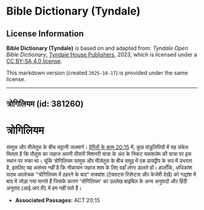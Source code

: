 # Bible Dictionary (Tyndale)

## License Information

**Bible Dictionary (Tyndale)** is based on and adapted from: _Tyndale Open Bible Dictionary_, [Tyndale House Publishers](https://tyndaleopenresources.com/), 2023, which is licensed under a [CC BY-SA 4.0 license](https://creativecommons.org/licenses/by-sa/4.0/legalcode.en).

This markdown version (created `2025-10-17`) is provided under the same license.



--------------------------------

## त्रोगिलियम (id: 381260)

त्रोगिलियम
==========

सामुस और मीलेतुस के बीच चट्टानी जलमार्ग। [प्रेरितों के काम 20:15](https://ref.ly/Acts20:15) में, कुछ पांडुलिपियों में यह संकेत मिलता है कि पौलुस का जहाज अपनी तीसरी मिशनरी यात्रा के अंत के निकट यरूशलेम की यात्रा पर इस स्थान पर रुका था। चूंकि त्रोगिलियम सामुस और मीलेतुस के बीच समुद्र में एक प्रायद्वीप के रूप में उभरता है, इसलिए यह असंभव नहीं है कि नौकायन जहाज शाम के लिए वहाँ लंगर डालते हों। हालाँकि, अधिकांश पाठ्य आलोचक "त्रोगिलियम में ठहरने के बाद" वाक्यांश (टेक्सटस रिसेप्टस और केजेवी देखें) को गद्यांश में बाद में जोड़ा गया मानते हैं जिसके कारण 'त्रोगिलियम' का उल्लेख बाइबिल के अन्य अनुवादों और हिंदी अनुवाद (आई.आर.वी) में हम नहीं पाते हैं।

* **Associated Passages:** ACT 20:15

